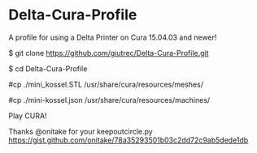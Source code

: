 # Delta-Cura-Profile
A profile for using a Delta Printer on Cura 15.04.03 and newer!

$ git clone https://github.com/giutrec/Delta-Cura-Profile.git

$ cd Delta-Cura-Profile

#cp ./mini_kossel.STL /usr/share/cura/resources/meshes/

#cp ./mini-kossel.json /usr/share/cura/resources/machines/

Play CURA!


Thanks @onitake for your keepoutcircle.py
https://gist.github.com/onitake/78a35293501b03c2dd72c9ab5dede1db


